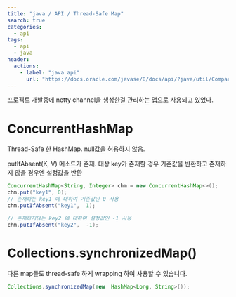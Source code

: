 ```yaml
---
title: "java / API / Thread-Safe Map"
search: true
categories: 
  - api
tags: 
  - api
  - java
header:  
  actions:
    - label: "java api"
      url: "https://docs.oracle.com/javase/8/docs/api/?java/util/Comparator.html"
---
```


프로젝트 개발중에 netty channel을 생성한걸 관리하는 맵으로 사용되고 있었다. 

# ConcurrentHashMap
Thread-Safe 한 HashMap. null값을 허용하지 않음.

putIfAbsent(K,  V) 메소드가 존재. 대상 key가 존재할 경우 기존값을 반환하고 존재하지 않을 경우엔 설정값을 반환 
```java
ConcurrentHashMap<String, Integer> chm = new ConcurrentHashMap<>();
chm.put("key1", 0);
// 존재하는 key1 에 대하여 기존값인 0 사용
chm.putIfAbsent("key1",  1);

// 존재하지않는 key2 에 대하여 설정값인 -1 사용
chm.putIfAbsent("key2",  -1);
```

# Collections.synchronizedMap()
다른 map들도 thread-safe 하게 wrapping 하여 사용할 수 있습니다.
```java
Collections.synchronizedMap(new  HashMap<Long, String>());  
```

<!--stackedit_data:
eyJoaXN0b3J5IjpbMTQ0NTE0OTg4NV19
-->